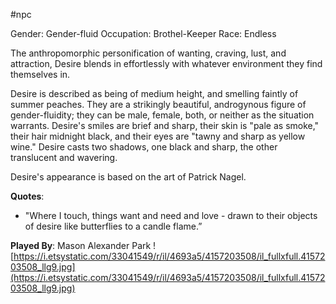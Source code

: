 #npc 

Gender: Gender-fluid
Occupation: Brothel-Keeper
Race: Endless

The anthropomorphic personification of wanting, craving, lust, and attraction, Desire blends in effortlessly with whatever environment they find themselves in.

Desire is described as being of medium height, and smelling faintly of summer peaches. They are a strikingly beautiful, androgynous figure of gender-fluidity; they can be male, female, both, or neither as the situation warrants. Desire's smiles are brief and sharp, their skin is "pale as smoke," their hair midnight black, and their eyes are "tawny and sharp as yellow wine." Desire casts two shadows, one black and sharp, the other translucent and wavering.

Desire's appearance is based on the art of Patrick Nagel.

**Quotes**:
- "Where I touch, things want and need and love - drawn to their objects of desire like butterflies to a candle flame.”

**Played By**: Mason Alexander Park
![https://i.etsystatic.com/33041549/r/il/4693a5/4157203508/il_fullxfull.4157203508_llg9.jpg](https://i.etsystatic.com/33041549/r/il/4693a5/4157203508/il_fullxfull.4157203508_llg9.jpg)
